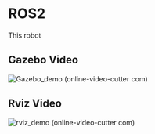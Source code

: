 # ROS2
This robot 

## Gazebo Video

![Gazebo_demo (online-video-cutter com)](https://user-images.githubusercontent.com/55338365/213385035-66eb5ec5-20c2-4796-a270-96aeb401e35e.gif)

## Rviz Video

![rviz_demo (online-video-cutter com)](https://user-images.githubusercontent.com/55338365/213384238-720a5733-a7c0-405d-8cec-5c244435ca36.gif)
